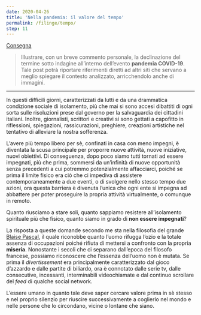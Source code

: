 ```yaml
---
date: 2020-04-26
title: 'Nella pandemia: il valore del tempo'
permalink: /filinge/tempo/
step: 11
---
```

[Consegna](https://filinge.blogspot.com/2020/04/step-11-nella-pandemia.html)

> Illustrare, con un breve commento personale, la declinazione del termine sotto indagine all’interno dell’evento **pandemia COVID-19**. Tale post potrà riportare riferimenti diretti ad altri siti che servano a meglio spiegare il contesto analizzato, arricchendolo anche di immagini.

---

In questi difficili giorni, caratterizzati da lutti e da una drammatica condizione sociale di isolamento, più che mai si sono accesi dibattiti di ogni sorta sulle risoluzioni prese dal governo per la salvaguardia dei cittadini italiani. Inoltre, giornalisti, scrittori e creativi si sono gettati a capofitto in riflessioni, spiegazioni, rassicurazioni, preghiere, creazioni artistiche nel tentativo di alleviare la nostra sofferenza.

 L’avere più tempo libero per sè, confinati in casa con meno impegni, è diventata la scusa principale per proporre nuove attività, nuove iniziative, nuovi obiettivi. Di conseguenza, dopo poco siamo tutti tornati ad essere impegnati, più che prima, sommersi da un’infinità di nuove opportunità senza precedenti a cui potremmo potenzialmente affacciarci, poiché se prima il limite fisico era ciò che ci impediva di assistere contemporaneamente a due eventi, o di svolgere nello stesso tempo due azioni, ora questa barriera è divenuta l’unica che ogni ente si impegna ad abbattere per poter proseguire la propria attività virtualmente, o comunque in remoto.

Quanto riusciamo a stare soli, quanto sappiamo resistere all’isolamento spirituale più che fisico, quanto siamo in grado di **non essere impegnati**?

La risposta a queste domande secondo me sta nella filosofia del grande [Blaise Pascal](https://it.wikipedia.org/wiki/Blaise_Pascal 'Blaise Pascal su Wikipedia'), il quale riconobbe quanto l’uomo rifugga l’ozio e la totale assenza di occupazioni poiché rifiuta di mettersi a confronto con la propria **miseria**. Nonostante i secoli che ci separano dall’epoca del filosofo francese, possiamo riconoscere che l’essenza dell’uomo non è mutata. Se prima il *divertissement* era principalmente caratterizzato dal gioco d’azzardo e dalle partite di biliardo, ora è connotato dalle serie tv, dalle consecutive, incessanti, interminabili videochiamate e dal continuo scrollare del *feed* di qualche social network.

L’essere umano in quanto tale deve saper cercare valore prima in sè stesso e nel proprio silenzio per riuscire successivamente a coglierlo  nel mondo e nelle persone che lo circondano, vicine o lontane che siano.

